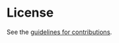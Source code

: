# License

See the
[guidelines for contributions](https://github.com/marten-seemann/draft-seemann-quic-address-discovery/blob/main/CONTRIBUTING.md).
